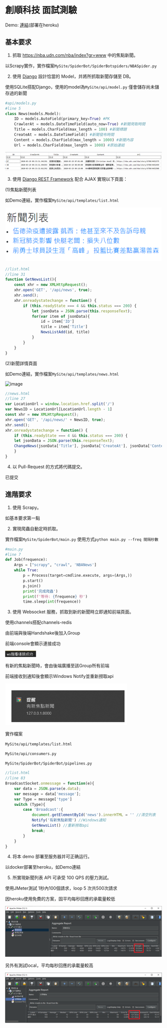 # 創順科技 面試測驗

Demo: [連結](https://my-nba-news.herokuapp.com/)(部署在heroku)

## 基本要求
1. 抓取 https://nba.udn.com/nba/index?gr=www 中的焦點新聞。

以Scrapy實作，實作檔案```MySite/SpiderBot/SpiderBotspiders/NBASpider.py```

2. 使用 [Django](https://www.djangoproject.com/) 設計恰當的 Model，并將所抓取新聞存儲至 DB。

使用SQLite搭配Django，使用的model為```MySite/api/model.py```
僅會儲存尚未儲存過的新聞
```Python
#api/models.py
#line 5
class News(models.Model):
    ID = models.AutoField(primary_key=True) #PK
    CrawlerAt = models.DateTimeField(auto_now=True) #新聞爬取時間
    Title = models.CharField(max_length = 100) #新聞標題
    CreateAt = models.DateTimeField() #新聞發布時間
    Content = models.CharField(max_length = 1000) #新聞內容
    Url = models.CharField(max_length = 1000) #原始連結
```
![image](Image/SQLite.PNG)

3. 使用 [Django REST Framework](http://www.django-rest-framework.org/) 配合 AJAX 實現以下頁面：

(1)焦點新聞列表

如Demo連結，實作檔案```MySite/api/templates/list.html```

![image](Image/newslist.PNG)
```javascript
//list.html
//line 31
function GetNewsList(){
	const xhr = new XMLHttpRequest();
	xhr.open('GET', '/api/news', true);
	xhr.send();
	xhr.onreadystatechange = function() {
		if (this.readyState === 4 && this.status === 200) {
			let jsonData = JSON.parse(this.responseText);
			for(var item of jsonData){
				id = item['ID']
				title = item['Title']
				NewsListAdd(id, title)
			}
		}
	}
}
```


(2)新聞詳情頁面

如Demo連結，實作檔案```MySite/api/templates/news.html```

![image](Image/newsdeatil.PNG)
```javascript
//news.html
//line 27
var LocationUrl = window.location.href.split('/')
var NewsID = LocationUrl[LocationUrl.length - 1]
const xhr = new XMLHttpRequest();
xhr.open('GET', '/api/news/' + NewsID, true);
xhr.send();
xhr.onreadystatechange = function() {
	if (this.readyState === 4 && this.status === 200) {
    let jsonData = JSON.parse(this.responseText);
    ChangeNews(jsonData['Title'], jsonData['CreateAt'], jsonData['Content'])
	}
}
```

4. 以 Pull-Request 的方式將代碼提交。

已提交

## 進階要求
1. 使用 Scrapy。

如基本要求第一點

2. 實現爬蟲自動定時抓取。

實作檔案```MySite/SpiderBot/main.py```
使用方式```python main.py --freq 間隔秒數```
```python
#main.py
#line 7
def Job(frequence):
    Args = ["scrapy", "crawl", 'NBANews']
    while True:
        p = Process(target=cmdline.execute, args=(Args,))
        p.start()
        p.join()
        print('完成爬蟲')
        print(f'等待: {frequence} 秒')
        time.sleep(int(frequence))
```

3. 使用 Websocket 服務，抓取到新的新聞時立即通知前端頁面。

使用channels搭配channels-redis

由前端與後端Handshake後加入Group

前端console會顯示連接成功

![Image](Image/websocketConnect.PNG)

有新的焦點新聞時，會由後端廣播至該Group所有前端

前端接收到通知後會顯示Windows Notify並重新撈取api

![Image](Image/notify.PNG)

實作檔案

```MySite/api/templates/list.html```

```MySite/api/consumers.py```

```MySite/SpiderBot/SpiderBot/pipelines.py```
```js
//list.html
//line 83
BroadcastSocket.onmessage = function(e){
	var data = JSON.parse(e.data);
	var message = data['message'];
	var Type = message['type']
	switch (Type){
		case 'Broadcast':{
			document.getElementById('news').innerHTML = '' //清空列表
			Notify('有新焦點新聞') //Windows通知
			GetNewsList() //重新撈取api
			break;
		}
	}
}
```
4. 将本 demo 部署至服务器并可正确运行。

以docker部署至heroku，如Demo連結

5. 所實現新聞列表 API 可承受 100 QPS 的壓力測試。

使用JMeter測試 1秒內100個請求，loop 5 次共500次請求

因heroku使用免費的方案，固平均每秒回應的承載量較低

![Image](Image/herokuTest.png)

另外有測試local，平均每秒回應的承載量較高

![Image](Image/localTest.png)